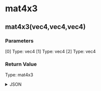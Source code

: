 # mat4x3

## mat4x3(vec4,vec4,vec4)

### Parameters

[0]
  Type: vec4
[1]
  Type: vec4
[2]
  Type: vec4

### Return Value

  Type: mat4x3

<details><summary>JSON</summary>

```
{
  "Type": "mat4x3(vec4,vec4,vec4)",
  "Name": "mat4x3(vec4,vec4,vec4)",
  "Category": 1,
  "InputPins": [
    {
      "Connection": null,
      "Id": "[0]",
      "Type": "vec4"
    },
    {
      "Connection": null,
      "Id": "[1]",
      "Type": "vec4"
    },
    {
      "Connection": null,
      "Id": "[2]",
      "Type": "vec4"
    }
  ],
  "OutputPins": [
    {
      "Id": "",
      "Type": "mat4x3"
    }
  ]
}
```

</details>

